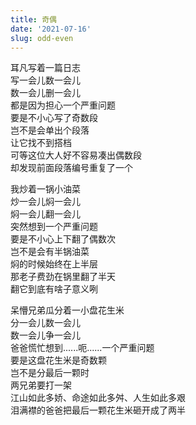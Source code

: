 ```yaml
---
title: 奇偶
date: '2021-07-16'
slug: odd-even
---
```


耳凡写着一篇日志  
写一会儿数一会儿  
数一会儿删一会儿  
都是因为担心一个严重问题  
要是不小心写了奇数段  
岂不是会单出个段落  
让它找不到搭档  
可等这位大人好不容易凑出偶数段  
却发现前面段落编号重复了一个<!--# https://yuanfan.rbind.io/posts/xun-ge-er/ -->

我炒着一锅小油菜  
炒一会儿焖一会儿  
焖一会儿翻一会儿  
突然想到一个严重问题  
要是不小心上下翻了偶数次  
岂不是会有半锅油菜  
焖的时候始终在上半层  
那老子费劲在锅里翻了半天  
翻它到底有啥子意义咧<!--# 瞎操心 -->

呆懵兄弟瓜分着一小盘花生米  
分一会儿数一会儿  
数一会儿争一会儿  
爸爸慌忙想到......呃......一个严重问题  
要是这盘花生米是奇数颗  
岂不是分最后一颗时  
两兄弟要打一架  
江山如此多娇、命途如此多舛、人生如此多艰  
泪满襟的爸爸把最后一颗花生米砸开成了两半

